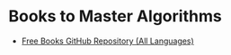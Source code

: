 # Books to Master Algorithms
- [Free Books GitHub Repository (All Languages)](https://github.com/GauravWalia19/Free-Algorithms-Books/tree/main)
